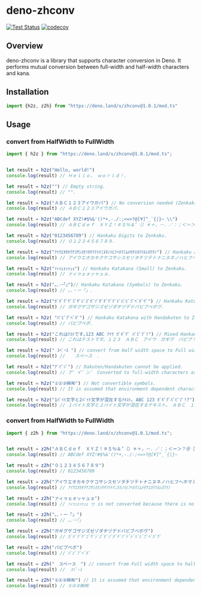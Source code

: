 # deno-zhconv

[![Test Status](https://github.com/suwakei/deno-zhconv/actions/workflows/test.yml/badge.svg)](https://github.com/suwakei/deno-zhconv/actions/workflows/test.yml)
[![codecov](https://codecov.io/gh/suwakei/deno-zhconv/graph/badge.svg?token=HPK546J57Z)](https://codecov.io/gh/suwakei/deno-zhconv)

## Overview
deno-zhconv is a library that supports character conversion in Deno. It performs mutual conversion between full-width and half-width characters and kana.

## Installation

```typescript
import {h2z, z2h} from "https://deno.land/x/zhconv@1.0.1/mod.ts"
```

## Usage

### convert from HalfWidth to FullWidth

```typescript
import { h2z } from "https://deno.land/x/zhconv@1.0.1/mod.ts";


let result = h2z("Hello, world!")
console.log(result) // Ｈｅｌｌｏ， ｗｏｒｌｄ！.

let result = h2z("") // Empty string.
console.log(result) // "".

let result = h2z("ＡＢＣ１２３アイウガパ") // No conversion needed (Zenkaku).
console.log(result) // ＡＢＣ１２３アイウガパ.

let result = h2z("ABCdef XYZ!#$%&'()*+,-./:;<=>?@[¥]^_`{|}~ \\")
console.log(result) // ＡＢＣｄｅｆ　ＸＹＺ！＃＄％＆’（）＊＋，－．／：；＜＝＞？＠［￥］＾＿‘｛｜｝～　＼.

let result = h2z("0123456789") // Hankaku Digits to Zenkaku.
console.log(result) // ０１２３４５６７８９.

let result = h2z("ｱｲｳｴｵｶｷｸｹｺｻｼｽｾｿﾀﾁﾂﾃﾄﾅﾆﾇﾈﾉﾊﾋﾌﾍﾎﾏﾐﾑﾒﾓﾔﾕﾖﾗﾘﾙﾚﾛﾜｦﾝ") // Hankaku Katakana to Zenkaku.
console.log(result) // アイウエオカキクケコサシスセソタチツテトナニヌネノハヒフヘホマミムメモヤユヨラリルレロワヲン.

let result = h2z("ｧｨｩｪｫｯｬｭｮ") // Hankaku Katakana (Small) to Zenkaku.
console.log(result) // ァィゥェォッャュョ.

let result = h2z("｡､･ｰ｢｣")// Hankaku Katakana (Symbols) to Zenkaku.
console.log(result) // 。、・ー「」.

let result = h2z("ｶﾞｷﾞｸﾞｹﾞｺﾞｻﾞｼﾞｽﾞｾﾞｿﾞﾀﾞﾁﾞﾂﾞﾃﾞﾄﾞﾊﾞﾋﾞﾌﾞﾍﾞﾎﾞｳﾞ") // Hankaku Katakana with Dakuten to Zenkaku".
console.log(result) // ガギグゲゴザジズゼゾダヂヅデドバビブベボヴ.

let result = h2z( "ﾊﾟﾋﾟﾌﾟﾍﾟﾎﾟ") // Hankaku Katakana with Handakuten to Zenkaku.
console.log(result) // パピプペポ.

let result = h2z("これはﾃｽﾄです｡123 ABC ｱｲｳ ｶﾞｷﾞｸﾞ ﾊﾟﾋﾟﾌﾟ!") // Mixed Hankaku/Zenkaku/Other.
console.log(result) // これはテストです。１２３　ＡＢＣ　アイウ　ガギグ　パピプ！.

let result = h2z(" ｽﾍﾟｰｽ ") // convert from Half width space to Full width space.
console.log(result) //  　スペース　.

let result = h2z("ｱﾞｲﾟﾝﾞ") // Dakuten/Handakuten cannot be applied.
console.log(result) // ア゛イ゜ン゛ Converted to full-width characters as separated( (ｱ->ア, ﾞ->ﾞ).

let result = h2z("①②③㈱㈲") // Not convertible symbols.
console.log(result) // It is assumed that environment dependent characters will not be converted.

let result = h2z("1ﾊﾞｲﾄ文字と2ﾊﾞｲﾄ文字が混在するﾃｷｽﾄ｡ ABC 123 ｶﾞｷﾞｸﾞﾊﾟﾋﾟﾌﾟ!?") // Long string with various conversions.
console.log(result) // １バイト文字と２バイト文字が混在するテキスト。　ＡＢＣ　１２３　ガギグパピプ！？.
```

### convert from HalfWidth to FullWidth

```typescript
import { z2h } from "https://deno.land/x/zhconv@1.0.1/mod.ts";


let result = z2h("ＡＢＣｄｅｆ　ＸＹＺ！＃＄％＆’（）＊＋，－．／：；＜＝＞？＠［￥］＾＿‘｛｜｝～")
console.log(result) // ABCdef XYZ!#$%&'()*+,-./:;<=>?@[¥]^_`{|}~

let result = z2h("０１２３４５６７８９")
console.log(result) // 0123456789

let result = z2h("アイウエオカキクケコサシスセソタチツテトナニヌネノハヒフヘホマミムメモヤユヨラリルレロワヲン")
console.log(result) // ｱｲｳｴｵｶｷｸｹｺｻｼｽｾｿﾀﾁﾂﾃﾄﾅﾆﾇﾈﾉﾊﾋﾌﾍﾎﾏﾐﾑﾒﾓﾔﾕﾖﾗﾘﾙﾚﾛﾜｦﾝ

let result = z2h("ァィゥェォッャュョ")
console.log(result) // ｧｨｩｪｫｯｬｭｮ ヮ is not converted because there is no corresponding character for half-width.

let result = z2h("。、・ー「」")
console.log(result) // ｡､･ｰ｢｣

let result = z2h("ガギグゲゴザジズゼゾダヂヅデドバビブベボヴ")
console.log(result) // ｶﾞｷﾞｸﾞｹﾞｺﾞｻﾞｼﾞｽﾞｾﾞｿﾞﾀﾞﾁﾞﾂﾞﾃﾞﾄﾞﾊﾞﾋﾞﾌﾞﾍﾞﾎﾞｳﾞ

let result = z2h("パピプペポ")
console.log(result) // ﾊﾟﾋﾟﾌﾟﾍﾟﾎﾟ

let result = z2h("　スペース　") // convert from Full width space to half width space
console.log(result) //  ｽﾍﾟｰｽ 

let result = z2h("①②③㈱㈲") // It is assumed that environment dependent characters will not be converted.
console.log(result) // ①②③㈱㈲
```